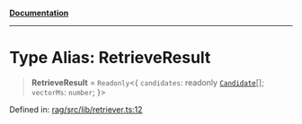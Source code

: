 [**Documentation**](../../../README.md)

***

# Type Alias: RetrieveResult

> **RetrieveResult** = `Readonly`\<\{ `candidates`: readonly [`Candidate`](Candidate.md)[]; `vectorMs`: `number`; \}\>

Defined in: [rag/src/lib/retriever.ts:12](https://github.com/ceponatia/roler/blob/3285898e6e20febeb11523af0dddefd8f892e902/packages/rag/src/lib/retriever.ts#L12)
